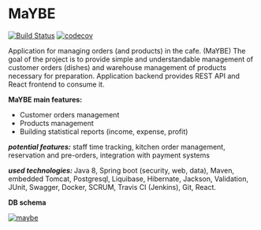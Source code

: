 # MaYBE
[![Build Status](https://travis-ci.com/CaH4aZzz/MaYBE.png?branch=dev)](https://travis-ci.com/CaH4aZzz/MaYBE)
[![codecov](https://codecov.io/gh/CaH4aZzz/MaYBE/branch/dev/graph/badge.svg)](https://codecov.io/gh/CaH4aZzz/MaYBE)

Application for managing orders (and products) in the cafe. (MaYBE) The goal of the project is to provide simple and understandable management of customer orders (dishes) and warehouse management of products necessary for preparation. Application backend provides REST API and React frontend to consume it.
<p><b>MaYBE main features:</b></p>
<ul>
<li>Customer orders management</li>
<li>Products management</li>
<li>Building statistical reports (income, expense, profit)</li>
</ul>
<p><i><b>potential features:</b></i> staff time tracking, kitchen order management, reservation and pre-orders,
 integration with payment systems</p>
<p><i><b>used technologies: </b></i>Java 8, Spring boot (security, web, data), Maven, embedded Tomcat, Postgresql,
 Liquibase, Hibernate, Jackson, Validation, JUnit, Swagger, Docker, SCRUM, Travis CI (Jenkins), Git, React. </p>
<p><b>DB schema</b></p>
<a href="https://ibb.co/NZ56T88"><img src="https://i.ibb.co/yWtn4ww/maybe.png" alt="maybe" border="0"></a>